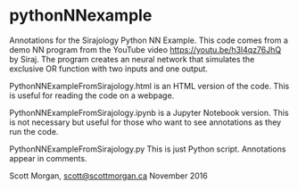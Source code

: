 # pythonNNexample
Annotations for the Sirajology Python NN Example. This code comes from a demo NN program from the YouTube video https://youtu.be/h3l4qz76JhQ by Siraj. The program creates an neural network that simulates the exclusive OR function with two inputs and one output.

PythonNNExampleFromSirajology.html is an HTML version of the code. This is useful for reading the code on a webpage. 

PythonNNExampleFromSirajology.ipynb is a Jupyter Notebook version. This is not necessary but useful for those who want to see annotations as they run the code. 

PythonNNExampleFromSirajology.py This is just Python script. Annotations appear in comments. 

Scott Morgan, 
scott@scottmorgan.ca
November 2016
